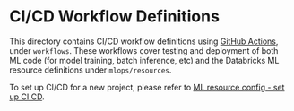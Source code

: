 # CI/CD Workflow Definitions
This directory contains CI/CD workflow definitions using [GitHub Actions](https://docs.github.com/en/actions),
under ``workflows``. These workflows cover testing and deployment of both ML code (for model training, batch inference, etc) and the 
Databricks ML resource definitions under ``mlops/resources``. 

To set up CI/CD for a new project,
please refer to [ML resource config - set up CI CD](../../mlops/resources/README.md#set-up-ci-and-cd).

